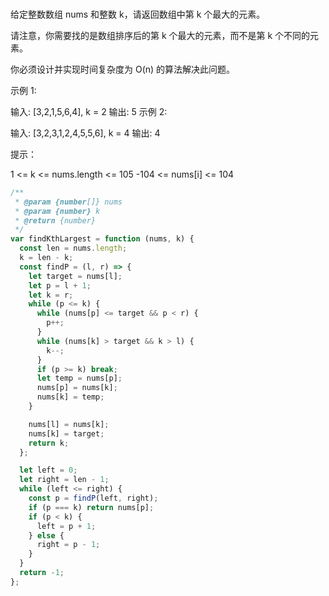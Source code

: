 <!-- @format -->

###

给定整数数组 nums 和整数 k，请返回数组中第 k 个最大的元素。

请注意，你需要找的是数组排序后的第 k 个最大的元素，而不是第 k 个不同的元素。

你必须设计并实现时间复杂度为 O(n) 的算法解决此问题。

示例 1:

输入: [3,2,1,5,6,4], k = 2
输出: 5
示例 2:

输入: [3,2,3,1,2,4,5,5,6], k = 4
输出: 4

提示：

1 <= k <= nums.length <= 105
-104 <= nums[i] <= 104

```js
/**
 * @param {number[]} nums
 * @param {number} k
 * @return {number}
 */
var findKthLargest = function (nums, k) {
  const len = nums.length;
  k = len - k;
  const findP = (l, r) => {
    let target = nums[l];
    let p = l + 1;
    let k = r;
    while (p <= k) {
      while (nums[p] <= target && p < r) {
        p++;
      }
      while (nums[k] > target && k > l) {
        k--;
      }
      if (p >= k) break;
      let temp = nums[p];
      nums[p] = nums[k];
      nums[k] = temp;
    }

    nums[l] = nums[k];
    nums[k] = target;
    return k;
  };

  let left = 0;
  let right = len - 1;
  while (left <= right) {
    const p = findP(left, right);
    if (p === k) return nums[p];
    if (p < k) {
      left = p + 1;
    } else {
      right = p - 1;
    }
  }
  return -1;
};
```
